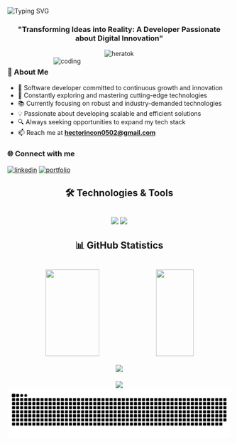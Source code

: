![Typing SVG](https://readme-typing-svg.herokuapp.com/?color=02D9F7FF&size=35&center=true&vCenter=true&width=1000&lines=Hector+Rincon)

<h3 align="center">"Transforming Ideas into Reality: A Developer Passionate about Digital Innovation"</h3>

<div align="center">
  <img src="https://komarev.com/ghpvc/?username=heratok&label=Profile%20Views&color=0e75b6&style=flat" alt="heratok" />
</div>

<img align="right" alt="coding" width="400" src="https://media.giphy.com/media/v1.Y2lkPTc5MGI3NjExcDdtYmthOHE3d2s4NWF0MWV4bG84YnBjdHZ4cml1YnU2ZWtvd2tzciZlcD12MV9pbnRlcm5hbF9naWZfYnlfaWQmY3Q9Zw/qgQUggAC3Pfv687qPC/giphy.gif">

### 🚀 About Me

- 🎯 Software developer committed to continuous growth and innovation
- 🌱 Constantly exploring and mastering cutting-edge technologies
- 📚 Currently focusing on robust and industry-demanded technologies
- 💡 Passionate about developing scalable and efficient solutions
- 🔍 Always seeking opportunities to expand my tech stack
- 📫 Reach me at **hectorincon0502@gmail.com**

### 🌐 Connect with me

<p align="left">
<a href="https://www.linkedin.com/in/hector-armando-rinc%C3%B3n-farelo-ba475a31a/" target="_blank"><img align="center" src="https://raw.githubusercontent.com/rahuldkjain/github-profile-readme-generator/master/src/images/icons/Social/linked-in-alt.svg" alt="linkedin" height="30" width="40" /></a>
<a href="https://github.com/heratok" target="_blank"><img align="center" src="https://raw.githubusercontent.com/rahuldkjain/github-profile-readme-generator/master/src/images/icons/Social/github.svg" alt="portfolio" height="30" width="40" /></a>
</p>

<h2 align="center">🛠️ Technologies & Tools</h2>
<br/>
<div align="center">
    <img src="https://skillicons.dev/icons?i=html,css,js,react,nodejs,git,github,vscode" />
    <img src="https://skillicons.dev/icons?i=python,java,mysql,mongodb,docker,aws" /><br>
</div>

<h2 align="center">📊 GitHub Statistics</h2>
<br>
<div align="center">  
    <img width="49%" height="195px" src="https://github-readme-stats.vercel.app/api?username=heratok&show_icons=true&theme=tokyonight&hide_border=true"/>
    <img width="41%" height="195px" src="https://github-readme-stats.vercel.app/api/top-langs/?username=heratok&layout=compact&theme=tokyonight&hide_border=true" />
</div>

<br/>

<div align="center">
  <img src="https://github-readme-streak-stats.herokuapp.com/?user=heratok&theme=tokyonight_duo&hide_border=true"/>
</div>

<br/>

<div align="center">
  <img src="http://github-profile-summary-cards.vercel.app/api/cards/profile-details?username=heratok&theme=tokyonight&hide_border=true" />
</div>

<div align="center">
  <img src="https://github.com/Platane/snk/raw/output/github-contribution-grid-snake.svg"/>
</div>
